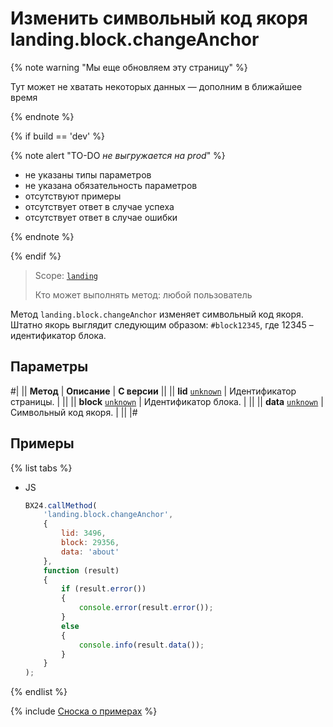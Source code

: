 # Изменить символьный код якоря landing.block.changeAnchor

{% note warning "Мы еще обновляем эту страницу" %}

Тут может не хватать некоторых данных — дополним в ближайшее время

{% endnote %}

{% if build == 'dev' %}

{% note alert "TO-DO _не выгружается на prod_" %}

- не указаны типы параметров
- не указана обязательность параметров
- отсутствуют примеры
- отсутствует ответ в случае успеха
- отсутствует ответ в случае ошибки

{% endnote %}

{% endif %}

> Scope: [`landing`](../../../scopes/permissions.md)
>
> Кто может выполнять метод: любой пользователь

Метод `landing.block.changeAnchor` изменяет символьный код якоря. Штатно якорь выглядит следующим образом: `#block12345`, где 12345 – идентификатор блока.

## Параметры

#|
|| **Метод** | **Описание** | **С версии** ||
|| **lid**
[`unknown`](../../../data-types.md) | Идентификатор страницы. | ||
|| **block**
[`unknown`](../../../data-types.md) | Идентификатор блока. | ||
|| **data**
[`unknown`](../../../data-types.md) | Символьный код якоря. | ||
|#

## Примеры

{% list tabs %}

- JS

    ```js
    BX24.callMethod(
        'landing.block.changeAnchor',
        {
            lid: 3496,
            block: 29356,
            data: 'about'
        },
        function (result)
        {
            if (result.error())
            {
                console.error(result.error());
            }
            else
            {
                console.info(result.data());
            }
        }
    );
    ```

{% endlist %}

{% include [Сноска о примерах](../../../../_includes/examples.md) %}